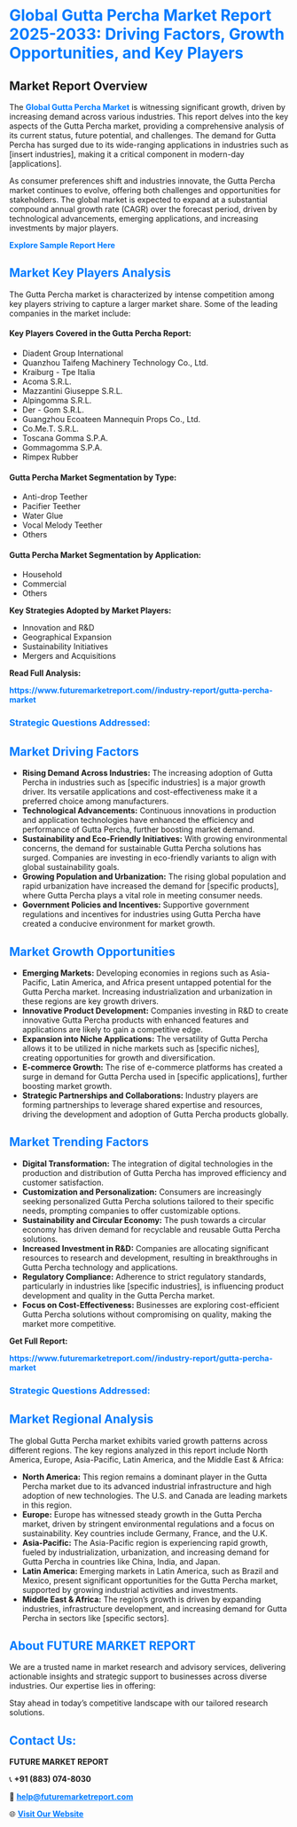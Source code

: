 <h1 style="color: #007BFF;">Global Gutta Percha Market Report 2025-2033: Driving Factors, Growth Opportunities, and Key Players</h1>

<section id="overview">
<h2>Market Report Overview</h2>
<p>The <a href="https://www.futuremarketreport.com//industry-report/gutta-percha-market" style="color: #007BFF; text-decoration: none;"><strong>Global Gutta Percha Market</strong></a> is witnessing significant growth, driven by increasing demand across various industries. This report delves into the key aspects of the Gutta Percha market, providing a comprehensive analysis of its current status, future potential, and challenges. The demand for Gutta Percha has surged due to its wide-ranging applications in industries such as [insert industries], making it a critical component in modern-day [applications].</p>
<p>As consumer preferences shift and industries innovate, the Gutta Percha market continues to evolve, offering both challenges and opportunities for stakeholders. The global market is expected to expand at a substantial compound annual growth rate (CAGR) over the forecast period, driven by technological advancements, emerging applications, and increasing investments by major players.</p>
</section>

<section id="overview">
<p><a href="https://www.futuremarketreport.com//request-sample/reportId=52908" style="color: #007BFF; text-decoration: none;"><strong>Explore Sample Report Here</strong></a></p>
</section>

<section id="key-players">
<h2 style="color: #007BFF;">Market Key Players Analysis</h2>
<p>The Gutta Percha market is characterized by intense competition among key players striving to capture a larger market share. Some of the leading companies in the market include:</p>
<h4>Key Players Covered in the Gutta Percha Report:</h4>
<ul><li>Diadent Group International</li><li>Quanzhou Taifeng Machinery Technology Co., Ltd.</li><li>Kraiburg - Tpe Italia</li><li>Acoma S.R.L.</li><li>Mazzantini Giuseppe S.R.L.</li><li>Alpingomma S.R.L.</li><li>Der - Gom S.R.L.</li><li>Guangzhou Ecoateen Mannequin Props Co., Ltd.</li><li>Co.Me.T. S.R.L.</li><li>Toscana Gomma S.P.A.</li><li>Gommagomma S.P.A.</li><li>Rimpex Rubber</li></ul>
<h4>Gutta Percha Market Segmentation by Type:</h4>
<ul><li>Anti-drop Teether</li><li>Pacifier Teether</li><li>Water Glue</li><li>Vocal Melody Teether</li><li>Others</li></ul>

<h4>Gutta Percha Market Segmentation by Application:</h4>
<ul><li>Household</li><li>Commercial</li><li>Others</li></ul>
<p><strong>Key Strategies Adopted by Market Players:</strong></p>
<ul>
<li>Innovation and R&D</li>
<li>Geographical Expansion</li>
<li>Sustainability Initiatives</li>
<li>Mergers and Acquisitions</li>
</ul>
</section>

<section>
<p><strong>Read Full Analysis: </strong></p><a href="https://www.futuremarketreport.com//industry-report/gutta-percha-market" style="color: #007BFF; text-decoration: none;"><strong>https://www.futuremarketreport.com//industry-report/gutta-percha-market</strong></a>
<h3 style="color: #007BFF;">Strategic Questions Addressed:</h3>
</section>

<section id="driving-factors">
<h2 style="color: #007BFF;">Market Driving Factors</h2>
<ul>
<li><strong>Rising Demand Across Industries:</strong> The increasing adoption of Gutta Percha in industries such as [specific industries] is a major growth driver. Its versatile applications and cost-effectiveness make it a preferred choice among manufacturers.</li>
<li><strong>Technological Advancements:</strong> Continuous innovations in production and application technologies have enhanced the efficiency and performance of Gutta Percha, further boosting market demand.</li>
<li><strong>Sustainability and Eco-Friendly Initiatives:</strong> With growing environmental concerns, the demand for sustainable Gutta Percha solutions has surged. Companies are investing in eco-friendly variants to align with global sustainability goals.</li>
<li><strong>Growing Population and Urbanization:</strong> The rising global population and rapid urbanization have increased the demand for [specific products], where Gutta Percha plays a vital role in meeting consumer needs.</li>
<li><strong>Government Policies and Incentives:</strong> Supportive government regulations and incentives for industries using Gutta Percha have created a conducive environment for market growth.</li>
</ul>
</section>

<section id="growth-opportunities">
<h2 style="color: #007BFF;">Market Growth Opportunities</h2>
<ul>
<li><strong>Emerging Markets:</strong> Developing economies in regions such as Asia-Pacific, Latin America, and Africa present untapped potential for the Gutta Percha market. Increasing industrialization and urbanization in these regions are key growth drivers.</li>
<li><strong>Innovative Product Development:</strong> Companies investing in R&D to create innovative Gutta Percha products with enhanced features and applications are likely to gain a competitive edge.</li>
<li><strong>Expansion into Niche Applications:</strong> The versatility of Gutta Percha allows it to be utilized in niche markets such as [specific niches], creating opportunities for growth and diversification.</li>
<li><strong>E-commerce Growth:</strong> The rise of e-commerce platforms has created a surge in demand for Gutta Percha used in [specific applications], further boosting market growth.</li>
<li><strong>Strategic Partnerships and Collaborations:</strong> Industry players are forming partnerships to leverage shared expertise and resources, driving the development and adoption of Gutta Percha products globally.</li>
</ul>
</section>

<section id="trending-factors">
<h2 style="color: #007BFF;">Market Trending Factors</h2>
<ul>
<li><strong>Digital Transformation:</strong> The integration of digital technologies in the production and distribution of Gutta Percha has improved efficiency and customer satisfaction.</li>
<li><strong>Customization and Personalization:</strong> Consumers are increasingly seeking personalized Gutta Percha solutions tailored to their specific needs, prompting companies to offer customizable options.</li>
<li><strong>Sustainability and Circular Economy:</strong> The push towards a circular economy has driven demand for recyclable and reusable Gutta Percha solutions.</li>
<li><strong>Increased Investment in R&D:</strong> Companies are allocating significant resources to research and development, resulting in breakthroughs in Gutta Percha technology and applications.</li>
<li><strong>Regulatory Compliance:</strong> Adherence to strict regulatory standards, particularly in industries like [specific industries], is influencing product development and quality in the Gutta Percha market.</li>
<li><strong>Focus on Cost-Effectiveness:</strong> Businesses are exploring cost-efficient Gutta Percha solutions without compromising on quality, making the market more competitive.</li>
</ul>
</section>

<section>
<p><strong>Get Full Report: </strong></p><a href="https://www.futuremarketreport.com//industry-report/gutta-percha-market" style="color: #007BFF; text-decoration: none;"><strong>https://www.futuremarketreport.com//industry-report/gutta-percha-market</strong></a>
<h3 style="color: #007BFF;">Strategic Questions Addressed:</h3>
</section>


<section id="regional-analysis">
<h2 style="color: #007BFF;">Market Regional Analysis</h2>
<p>The global Gutta Percha market exhibits varied growth patterns across different regions. The key regions analyzed in this report include North America, Europe, Asia-Pacific, Latin America, and the Middle East & Africa:</p>
<ul>
<li><strong>North America:</strong> This region remains a dominant player in the Gutta Percha market due to its advanced industrial infrastructure and high adoption of new technologies. The U.S. and Canada are leading markets in this region.</li>
<li><strong>Europe:</strong> Europe has witnessed steady growth in the Gutta Percha market, driven by stringent environmental regulations and a focus on sustainability. Key countries include Germany, France, and the U.K.</li>
<li><strong>Asia-Pacific:</strong> The Asia-Pacific region is experiencing rapid growth, fueled by industrialization, urbanization, and increasing demand for Gutta Percha in countries like China, India, and Japan.</li>
<li><strong>Latin America:</strong> Emerging markets in Latin America, such as Brazil and Mexico, present significant opportunities for the Gutta Percha market, supported by growing industrial activities and investments.</li>
<li><strong>Middle East & Africa:</strong> The region’s growth is driven by expanding industries, infrastructure development, and increasing demand for Gutta Percha in sectors like [specific sectors].</li>
</ul>
</section>

<footer>
<h2 style="color: #007BFF;">About FUTURE MARKET REPORT</h2>
<p>We are a trusted name in market research and advisory services, delivering actionable insights and strategic support to businesses across diverse industries. Our expertise lies in offering:</p>

<p>Stay ahead in today’s competitive landscape with our tailored research solutions.</p>

<h2 style="color: #007BFF;">Contact Us:</h2>
<p><strong>FUTURE MARKET REPORT</strong></p>
<p>📞 <strong>+91 (883) 074-8030</strong></p>
<p>📧 <strong><a href="mailto:help@futuremarketreport.com" style="color: #007BFF;">help@futuremarketreport.com</a></strong></p>
<p>🌐 <strong><a href="https://www.futuremarketreport.com/" style="color: #007BFF;">Visit Our Website</a></strong></p>
</footer>